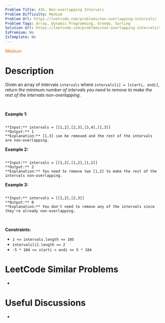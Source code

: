 ```yaml
---
Problem Title: 435. Non-overlapping Intervals
Problem Difficulty: Medium
Problem Url: https://leetcode.com/problems/non-overlapping-intervals/
Problem Tags: Array, Dynamic Programming, Greedy, Sorting
Solution Url: https://leetcode.com/problems/non-overlapping-intervals/solution/
IsPremium: No
IsTemplate: No
---
```


<span style="color: rgb(239, 108, 0);">Medium</span>

# Description

Given an array of intervals `intervals` where `intervals[i] = [starti, endi]`, return *the minimum number of intervals you need to remove to make the rest of the intervals non-overlapping*.


 


**Example 1:**



```

**Input:** intervals = [[1,2],[2,3],[3,4],[1,3]]
**Output:** 1
**Explanation:** [1,3] can be removed and the rest of the intervals are non-overlapping.

```

**Example 2:**



```

**Input:** intervals = [[1,2],[1,2],[1,2]]
**Output:** 2
**Explanation:** You need to remove two [1,2] to make the rest of the intervals non-overlapping.

```

**Example 3:**



```

**Input:** intervals = [[1,2],[2,3]]
**Output:** 0
**Explanation:** You don't need to remove any of the intervals since they're already non-overlapping.

```

 


**Constraints:**


* `1 <= intervals.length <= 105`
* `intervals[i].length == 2`
* `-5 * 104 <= starti < endi <= 5 * 104`




# LeetCode Similar Problems

- []()

# Useful Discussions

- []()
